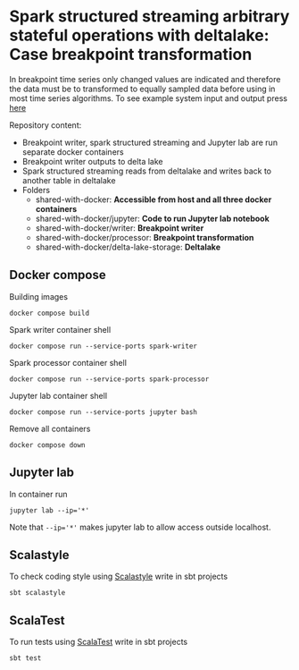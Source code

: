# Spark structured streaming arbitrary stateful operations with deltalake: <br> Case breakpoint transformation

In breakpoint time series only changed values are indicated and therefore the data must be to transformed to equally sampled data before using in most time series algorithms. To see example system input and output press [here](https://kaskeaja.github.io/spark-stateful-streaming/breakpoint_to_equally_sampled.html) 

Repository content:
* Breakpoint writer, spark structured streaming and Jupyter lab are run separate docker containers
* Breakpoint writer outputs to delta lake
* Spark structured streaming reads from deltalake and writes back to another table in deltalake
* Folders
    * shared-with-docker: **Accessible from host and all three docker containers**
    * shared-with-docker/jupyter: **Code to run Jupyter lab notebook**
    * shared-with-docker/writer: **Breakpoint writer**
    * shared-with-docker/processor: **Breakpoint transformation**
    * shared-with-docker/delta-lake-storage: **Deltalake**

## Docker compose

Building images
```
docker compose build
```

Spark writer container shell
```
docker compose run --service-ports spark-writer
```

Spark processor container shell
```
docker compose run --service-ports spark-processor
```

Jupyter lab container shell
```
docker compose run --service-ports jupyter bash
```

Remove all containers
```
docker compose down
```

## Jupyter lab ###

In container run
```
jupyter lab --ip='*'
```

Note that ```--ip='*'``` makes jupyter lab to allow access outside localhost.


## Scalastyle
To check coding style using [Scalastyle](http://www.scalastyle.org) write in sbt projects
```
sbt scalastyle
```

## ScalaTest
To run tests using [ScalaTest](https://www.scalatest.org/) write in sbt projects
```
sbt test
```

